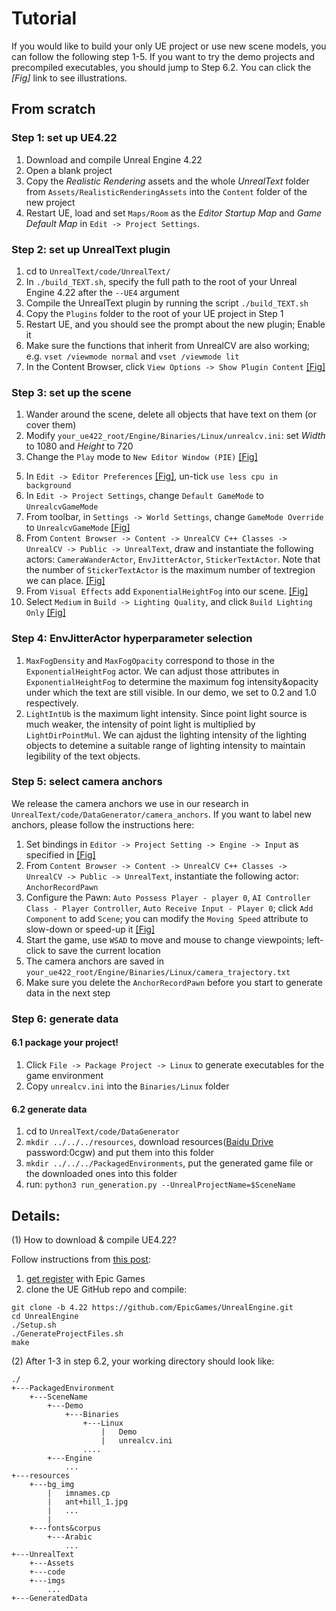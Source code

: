 # Tutorial
If you would like to build your only UE project or use new scene models, you can follow the following step 1-5. If you want to try the demo projects and precompiled executables, you should jump to Step 6.2. 
You can click the _\[Fig\]_ link to see illustrations.

## From scratch

### Step 1: set up UE4.22
1. Download and compile Unreal Engine 4.22
2. Open a blank project
3. Copy the _Realistic Rendering_ assets and the whole _UnrealText_ folder from `Assets/RealisticRenderingAssets` into the `Content` folder of the new project
4. Restart UE, load and set `Maps/Room` as the _Editor Startup Map_ and _Game Default Map_ in `Edit -> Project Settings`. 


### Step 2: set up UnrealText plugin
1. cd to `UnrealText/code/UnrealText/`
2. In `./build_TEXT.sh`, specify the full path to the root of your Unreal Engine 4.22 after the `--UE4` argument
3. Compile the UnrealText plugin by running the script `./build_TEXT.sh`
4. Copy the `Plugins` folder to the root of your UE project in Step 1
5. Restart UE, and you should see the prompt about the new plugin; Enable it
6. Make sure the functions that inherit from UnrealCV are also working; e.g. `vset /viewmode normal` and `vset /viewmode lit`
7. In the Content Browser, click `View Options -> Show Plugin Content` [\[Fig\]](https://github.com/Jyouhou/UnrealText/blob/master/imgs/contentbrowser.png)

### Step 3: set up the scene
1. Wander around the scene, delete all objects that have text on them (or cover them)
2. Modify `your_ue422_root/Engine/Binaries/Linux/unrealcv.ini`: set _Width_ to 1080 and _Height_ to 720
3. Change the `Play` mode to `New Editor Window (PIE)` [\[Fig\]](https://github.com/Jyouhou/UnrealText/blob/master/imgs/PIE.png)
<!-- 4. In `Edit -> Editor Preferences -> Level Editor -> Play`, change `New Window Size` to 1080x720 [\[Fig1\]](https://github.com/Jyouhou/UnrealText/blob/master/imgs/ep1.png) [\[Fig2\]](https://github.com/Jyouhou/UnrealText/blob/master/imgs/ep2.png) -->
5. In `Edit -> Editor Preferences` [\[Fig\]](https://github.com/Jyouhou/UnrealText/blob/master/imgs/ep1.png), un-tick `use less cpu in background` 
6. In `Edit -> Project Settings`, change `Default GameMode` to `UnrealcvGameMode`
7. From toolbar, in `Settings -> World Settings`, change `GameMode Override` to `UnrealcvGameMode` [\[Fig\]](https://github.com/Jyouhou/UnrealText/blob/master/imgs/ws1.png)
7. From `Content Browser -> Content -> UnrealCV C++ Classes -> UnrealCV -> Public -> UnrealText`, draw and instantiate the following actors: `CameraWanderActor`, `EnvJitterActor`, `StickerTextActor`. Note that the number of `StickerTextActor` is the maximum number of textregion we can place. [\[Fig\]](https://github.com/Jyouhou/UnrealText/blob/master/imgs/content.png)
8. From `Visual Effects` add `ExponentialHeightFog` into our scene. [\[Fig\]](https://github.com/Jyouhou/UnrealText/blob/master/imgs/fog.png)
9. Select `Medium` in `Build -> Lighting Quality`, and click `Build Lighting Only` [\[Fig\]](https://github.com/Jyouhou/UnrealText/blob/master/imgs/light.png)

### Step 4: EnvJitterActor hyperparameter selection
1. `MaxFogDensity` and `MaxFogOpacity` correspond to those in the `ExponentialHeightFog` actor. We can adjust those attributes in `ExponentialHeightFog` to determine the maximum fog intensity&opacity under which the text are still visible. In our demo, we set to 0.2 and 1.0 respectively.
2. `LightIntUb` is the maximum light intensity. Since point light source is much weaker, the intensity of point light is multiplied by `LightDirPointMul`. We can ajdust the lighting intensity of the lighting objects to detemine a suitable range of lighting intensity to maintain legibility of the text objects. 


### Step 5: select camera anchors
We release the camera anchors we use in our research in `UnrealText/code/DataGenerator/camera_anchors`. If you want to label new anchors, please follow the instructions here:

1. Set bindings in `Editor -> Project Setting -> Engine -> Input` as specified in [\[Fig\]](https://github.com/Jyouhou/UnrealText/blob/master/imgs/binding.png)
2. From `Content Browser -> Content -> UnrealCV C++ Classes -> UnrealCV -> Public -> UnrealText`, instantiate the following actor: `AnchorRecordPawn`
3. Configure the Pawn: `Auto Possess Player - player 0`, `AI Controller Class - Player Controller`, `Auto Receive Input - Player 0`;  click `Add Component` to add `Scene`; you can modify the `Moving Speed` attribute to slow-down or speed-up it [\[Fig\]](https://github.com/Jyouhou/UnrealText/blob/master/imgs/pawn.png)
4. Start the game, use `WSAD` to move and mouse to change viewpoints; left-click to save the current location
5. The camera anchors are saved in `your_ue422_root/Engine/Binaries/Linux/camera_trajectory.txt`
6. Make sure you delete the `AnchorRecordPawn` before you start to generate data in the next step

### Step 6: generate data
#### 6.1 package your project!
1. Click `File -> Package Project -> Linux` to generate executables for the game environment
2. Copy `unrealcv.ini` into the `Binaries/Linux` folder

#### 6.2 generate data
1. cd to `UnrealText/code/DataGenerator`
2. `mkdir ../../../resources`, download resources([Baidu Drive](https://pan.baidu.com/s/1MfEeqWF0z_AOdWGW48DJcw) password:0cgw) and put them into this folder
3. `mkdir ../../../PackagedEnvironments`, put the generated game file or the downloaded ones into this folder
4. run: `python3 run_generation.py --UnrealProjectName=$SceneName` 


## Details:

(1) How to download & compile UE4.22?

Follow instructions from [this post](https://microsoft.github.io/AirSim/docs/build_linux/):

1. [get register](https://www.unrealengine.com/ja/) with Epic Games
2. clone the UE GitHub repo and compile:

```
git clone -b 4.22 https://github.com/EpicGames/UnrealEngine.git
cd UnrealEngine
./Setup.sh
./GenerateProjectFiles.sh
make
```

(2) After 1-3 in step 6.2, your working directory should look like:

```
./
+---PackagedEnvironment
    +---SceneName
        +---Demo
            +---Binaries
                +---Linux
                    |   Demo
                    |   unrealcv.ini
                ....
        +---Engine
            ...
+---resources
    +---bg_img
        |   imnames.cp
        |   ant+hill_1.jpg
        |   ...
        |
    +---fonts&corpus
        +---Arabic
            ...
+---UnrealText
    +---Assets
    +---code
    +---imgs
        ...
+---GeneratedData
```
